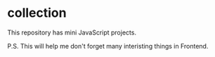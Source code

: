# collection
This repository has mini JavaScript projects.

P.S. This will help me don't forget many interisting things in Frontend.
